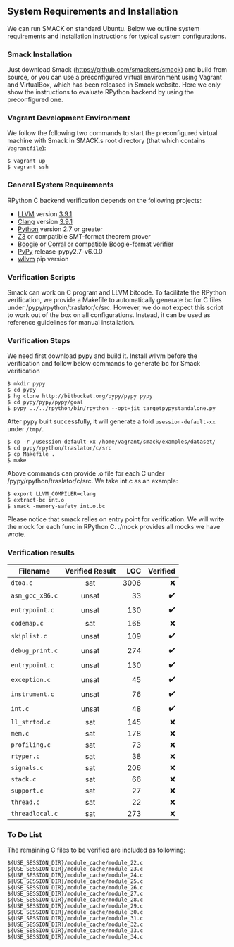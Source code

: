 ## System Requirements and Installation

We can run SMACK on standard Ubuntu. Below we outline system requirements and
installation instructions for typical system configurations.

### Smack Installation

Just download Smack (https://github.com/smackers/smack) and build from source,
or you can use a preconfigured virtual environment using Vagrant and VirtualBox,
which has been released in Smack website. Here we only show the instructions to
evaluate RPython backend by using the preconfigured one.

### Vagrant Development Environment

We follow the following two commands to start the preconfigured virtual machine
with Smack in SMACK.s root directory (that which contains `Vagrantfile`):

```
$ vagrant up
$ vagrant ssh
```

### General System Requirements

RPython C backend verification depends on the following projects:

* [LLVM][] version [3.9.1][LLVM-3.9.1]
* [Clang][] version [3.9.1][Clang-3.9.1]
* [Python][] version 2.7 or greater
* [Z3][] or compatible SMT-format theorem prover
* [Boogie][] or [Corral][] or compatible Boogie-format verifier
* [PyPy][] release-pypy2.7-v6.0.0
* [wllvm][] pip version 

### Verification Scripts

Smack can work on C program and LLVM bitcode. To facilitate the RPython
verification, we provide a Makefile to automatically generate bc for C files
under /pypy/rpython/traslator/c/src. However, we do not expect this script to
work out of the box on all configurations. Instead, it can be used as reference
guidelines for manual installation.

### Verification Steps

We need first download pypy and build it. Install wllvm before the verification
and follow below commands to generate bc for Smack verification

```
$ mkdir pypy
$ cd pypy
$ hg clone http://bitbucket.org/pypy/pypy pypy
$ cd pypy/pypy/pypy/goal
$ pypy ../../rpython/bin/rpython --opt=jit targetpypystandalone.py
```

After pypy built successfully, it will generate a fold `usession-default-xx` under `/tmp/`.

```
$ cp -r /usession-default-xx /home/vagrant/smack/examples/dataset/
$ cd pypy/rpython/traslator/c/src
$ cp Makefile .
$ make
```

Above commands can provide .o file for each C under
/pypy/rpython/traslator/c/src. We take int.c as an example:

```
$ export LLVM_COMPILER=clang
$ extract-bc int.o
$ smack -memory-safety int.o.bc
```

Please notice that smack relies on entry point for verification. We will write
the mock for each func in RPython C. ./mock provides all mocks we have wrote.

### Verification results 


| Filename        | Verified Result     |   LOC |     Verified      |
| -------------   | :-----------------: | ----: |-----------------: | 
| `dtoa.c`        | sat                 |  3006 | :x:               |    
| `asm_gcc_x86.c` | unsat               |    33 | :heavy_check_mark:| 
| `entrypoint.c`  | unsat               |   130 | :heavy_check_mark:| 
| `codemap.c`     | sat                 |   165 | :x:               |
| `skiplist.c`    | unsat               |   109 | :heavy_check_mark:|               |
| `debug_print.c` | unsat               |   274 | :heavy_check_mark:|
| `entrypoint.c`  | unsat               |   130 | :heavy_check_mark:|
| `exception.c`   | unsat               |    45 | :heavy_check_mark:|
| `instrument.c`  | unsat               |    76 | :heavy_check_mark:|
| `int.c`         | unsat               |    48 | :heavy_check_mark:|
| `ll_strtod.c`   | sat                 |   145 | :x:               |
| `mem.c`         | sat                 |   178 | :x:               |
| `profiling.c`   | sat                 |    73 | :x:               |
| `rtyper.c`      | sat                 |    38 | :x:               |
| `signals.c`     | sat                 |   206 | :x:               |
| `stack.c`       | sat                 |    66 | :x:               |
| `support.c`     | sat                 |    27 | :x:               |
| `thread.c`      | sat                 |    22 | :x:               |
| `threadlocal.c` | sat                 |   273 | :x:               |

### To Do List

The remaining C files to be verified are included as following:

```
${USE_SESSION_DIR}/module_cache/module_22.c
${USE_SESSION_DIR}/module_cache/module_23.c
${USE_SESSION_DIR}/module_cache/module_24.c 
${USE_SESSION_DIR}/module_cache/module_25.c 
${USE_SESSION_DIR}/module_cache/module_26.c 
${USE_SESSION_DIR}/module_cache/module_27.c 
${USE_SESSION_DIR}/module_cache/module_28.c 
${USE_SESSION_DIR}/module_cache/module_29.c 
${USE_SESSION_DIR}/module_cache/module_30.c 
${USE_SESSION_DIR}/module_cache/module_31.c 
${USE_SESSION_DIR}/module_cache/module_32.c 
${USE_SESSION_DIR}/module_cache/module_33.c 
${USE_SESSION_DIR}/module_cache/module_34.c
```

[Python]: http://www.python.org
[LLVM]: http://llvm.org
[LLVM-3.9.1]: http://llvm.org/releases/download.html#3.9.1
[Clang]: http://clang.llvm.org
[Clang-3.9.1]: http://llvm.org/releases/download.html#3.9.1
[Boogie]: https://github.com/boogie-org/boogie
[Z3]: https://github.com/Z3Prover/z3/
[Xcode]: https://developer.apple.com/xcode/
[PyPy]: https://bitbucket.org/pypy/pypy
[wllvm]: https://github.com/travitch/whole-program-llvm
[Corral]: https://github.com/boogie-org/corral
